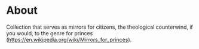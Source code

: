 # About

Collection that serves as mirrors for citizens, the theological counterwind, if you would, to the genre for princes (https://en.wikipedia.org/wiki/Mirrors_for_princes). 
